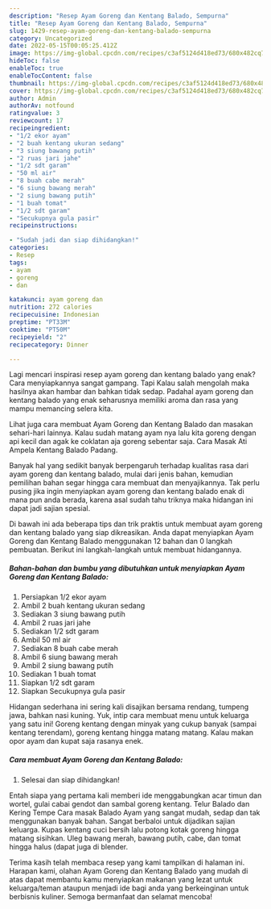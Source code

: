 ```yaml
---
description: "Resep Ayam Goreng dan Kentang Balado, Sempurna"
title: "Resep Ayam Goreng dan Kentang Balado, Sempurna"
slug: 1429-resep-ayam-goreng-dan-kentang-balado-sempurna
category: Uncategorized
date: 2022-05-15T00:05:25.412Z
image: https://img-global.cpcdn.com/recipes/c3af5124d418ed73/680x482cq70/ayam-goreng-dan-kentang-balado-foto-resep-utama.jpg
hideToc: false
enableToc: true
enableTocContent: false
thumbnail: https://img-global.cpcdn.com/recipes/c3af5124d418ed73/680x482cq70/ayam-goreng-dan-kentang-balado-foto-resep-utama.jpg
cover: https://img-global.cpcdn.com/recipes/c3af5124d418ed73/680x482cq70/ayam-goreng-dan-kentang-balado-foto-resep-utama.jpg
author: Admin
authorAv: notfound
ratingvalue: 3
reviewcount: 17
recipeingredient:
- "1/2 ekor ayam"
- "2 buah kentang ukuran sedang"
- "3 siung bawang putih"
- "2 ruas jari jahe"
- "1/2 sdt garam"
- "50 ml air"
- "8 buah cabe merah"
- "6 siung bawang merah"
- "2 siung bawang putih"
- "1 buah tomat"
- "1/2 sdt garam"
- "Secukupnya gula pasir"
recipeinstructions:

- "Sudah jadi dan siap dihidangkan!"
categories:
- Resep
tags:
- ayam
- goreng
- dan

katakunci: ayam goreng dan 
nutrition: 272 calories
recipecuisine: Indonesian
preptime: "PT33M"
cooktime: "PT50M"
recipeyield: "2"
recipecategory: Dinner

---
```



Lagi mencari inspirasi resep ayam goreng dan kentang balado yang enak? Cara menyiapkannya sangat gampang. Tapi Kalau salah mengolah maka hasilnya akan hambar dan bahkan tidak sedap. Padahal ayam goreng dan kentang balado yang enak seharusnya memiliki aroma dan rasa yang mampu memancing selera kita.


Lihat juga cara membuat Ayam Goreng dan Kentang Balado dan masakan sehari-hari lainnya. Kalau sudah matang ayam nya lalu kita goreng dengan api kecil dan agak ke coklatan aja goreng sebentar saja. Cara Masak Ati Ampela Kentang Balado Padang.

Banyak hal yang sedikit banyak berpengaruh terhadap kualitas rasa dari ayam goreng dan kentang balado, mulai dari jenis bahan, kemudian pemilihan bahan segar hingga cara membuat dan menyajikannya. Tak perlu pusing jika ingin menyiapkan ayam goreng dan kentang balado enak di mana pun anda berada, karena asal sudah tahu triknya maka hidangan ini dapat jadi sajian spesial.


Di bawah ini ada beberapa tips dan trik praktis untuk membuat ayam goreng dan kentang balado yang siap dikreasikan. Anda dapat menyiapkan Ayam Goreng dan Kentang Balado menggunakan 12 bahan dan 0 langkah pembuatan. Berikut ini langkah-langkah untuk membuat hidangannya.

<!--inarticleads1-->

##### Bahan-bahan dan bumbu yang dibutuhkan untuk menyiapkan Ayam Goreng dan Kentang Balado:

1. Persiapkan 1/2 ekor ayam
1. Ambil 2 buah kentang ukuran sedang
1. Sediakan 3 siung bawang putih
1. Ambil 2 ruas jari jahe
1. Sediakan 1/2 sdt garam
1. Ambil 50 ml air
1. Sediakan 8 buah cabe merah
1. Ambil 6 siung bawang merah
1. Ambil 2 siung bawang putih
1. Sediakan 1 buah tomat
1. Siapkan 1/2 sdt garam
1. Siapkan Secukupnya gula pasir


Hidangan sederhana ini sering kali disajikan bersama rendang, tumpeng jawa, bahkan nasi kuning. Yuk, intip cara membuat menu untuk keluarga yang satu ini! Goreng kentang dengan minyak yang cukup banyak (sampai kentang terendam), goreng kentang hingga matang matang. Kalau makan opor ayam dan kupat saja rasanya enek. 

<!--inarticleads2-->

##### Cara membuat Ayam Goreng dan Kentang Balado:


1. Selesai dan siap dihidangkan!

Entah siapa yang pertama kali memberi ide menggabungkan acar timun dan wortel, gulai cabai gendot dan sambal goreng kentang. Telur Balado dan Kering Tempe Cara masak Balado Ayam yang sangat mudah, sedap dan tak menggunakan banyak bahan. Sangat berbaloi untuk dijadikan sajian keluarga. Kupas kentang cuci bersih lalu potong kotak goreng hingga matang sisihkan. Uleg bawang merah, bawang putih, cabe, dan tomat hingga halus (dapat juga di blender. 

Terima kasih telah membaca resep yang kami tampilkan di halaman ini. Harapan kami, olahan Ayam Goreng dan Kentang Balado yang mudah di atas dapat membantu kamu menyiapkan makanan yang lezat untuk keluarga/teman ataupun menjadi ide bagi anda yang berkeinginan untuk berbisnis kuliner. Semoga bermanfaat dan selamat mencoba!
